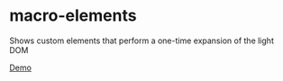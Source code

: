 # macro-elements

Shows custom elements that perform a one-time expansion of the light DOM

[Demo](https://janmiksovsky.github.io/macro-elements/index.html)
